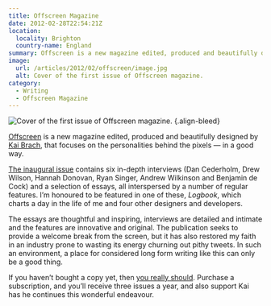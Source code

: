 ```yaml
---
title: Offscreen Magazine
date: 2012-02-28T22:54:21Z
location:
  locality: Brighton
  country-name: England
summary: Offscreen is a new magazine edited, produced and beautifully designed by Kai Brach, focusing on the personalities behind the pixels — in a good way.
image:
  url: /articles/2012/02/offscreen/image.jpg
  alt: Cover of the first issue of Offscreen magazine.
category:
  - Writing
  - Offscreen Magazine
---
```

![Cover of the first issue of Offscreen magazine.](/image.jpg 'Cover of Issue No1. Photograph: [Kai Brach](https://www.flickr.com/photos/brakai295/6873407277/)')
{.align-bleed}

[Offscreen][1] is a new magazine edited, produced and beautifully designed by [Kai Brach][2], that focuses on the personalities behind the pixels — in a good way.

[The inaugural issue][3] contains six in-depth interviews (Dan Cederholm, Drew Wilson, Hannah Donovan, Ryan Singer, Andrew Wilkinson and Benjamin de Cock) and a selection of essays, all interspersed by a number of regular features. I’m honoured to be featured in one of these, <cite>Logbook</cite>, which charts a day in the life of me and four other designers and developers.

The essays are thoughtful and inspiring, interviews are detailed and intimate and the features are innovative and original. The publication seeks to provide a welcome break from the screen, but it has also restored my faith in an industry prone to wasting its energy churning out pithy tweets. In such an environment, a place for considered long form writing like this can only be a good thing.

If you haven’t bought a copy yet, then [you really should][1]. Purchase a subscription, and you’ll receive three issues a year, and also support Kai has he continues this wonderful endeavour.

[1]: http://www.offscreenmag.com/
[2]: http://brizk.com/
[3]: http://www.offscreenmag.com/issue1/
